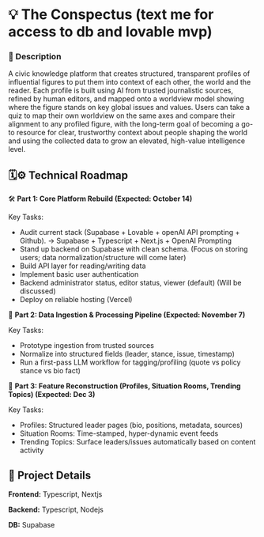 <h1> 💡 The Conspectus (text me for access to db and lovable mvp) </h1>
<h3> 📄 Description </h3>
<p>A civic knowledge platform that creates structured, transparent profiles of influential figures to put them into context of each other, 
  the world and the reader. Each profile is built using AI from trusted journalistic sources, refined by human editors, 
  and mapped onto a worldview model showing where the figure stands on key global issues and values. 
  Users can take a quiz to map their own worldview on the same axes and compare their alignment to any profiled figure, 
  with the long-term goal of becoming a go-to resource for clear, 
  trustworthy context about people shaping the world and using the collected data to grow an elevated, high-value intelligence level.</p>


<h2> 🗓️⚙️ Technical Roadmap </h2>


 🛠️ **Part 1: Core Platform Rebuild (Expected: October 14)**
<p> Key Tasks: </p>
<ul>
  <li> Audit current stack (Supabase + Lovable + openAI API prompting + Github). -> Supabase + Typescript + Next.js + OpenAI Prompting  </li>
  <li> Stand up backend on Supabase with clean schema. (Focus on storing users; data normalization/structure will come later) </li>
  <li> Build API layer for reading/writing data </li>
  <li> Implement basic user authentication </li>
  <li> Backend administrator status, editor status, viewer (default) (Will be discussed) </li>
  <li> Deploy on reliable hosting (Vercel) </li>
</ul>


🔀 **Part 2: Data Ingestion & Processing Pipeline (Expected: November 7)**
<p> Key Tasks: </p>
<ul>
  <li> Prototype ingestion from trusted sources  </li>
  <li> Normalize into structured fields (leader, stance, issue, timestamp) </li>
  <li> Run a first-pass LLM workflow for tagging/profiling (quote vs policy stance vs bio fact)	</li>
</ul>


🏁 **Part 3: Feature Reconstruction (Profiles, Situation Rooms, Trending Topics) (Expected: Dec 3)**
<p> Key Tasks: </p>
<ul>
  <li> Profiles: Structured leader pages (bio, positions, metadata, sources)  </li>
  <li> Situation Rooms: Time-stamped, hyper-dynamic event feeds </li>
  <li> Trending Topics: Surface leaders/issues automatically based on content activity	</li>
</ul>


<h2> 🔑 Project Details </h2>

**Frontend:** Typescript, Nextjs
<p></p>

**Backend:** Typescript, Nodejs
<p></p>

**DB:** Supabase
